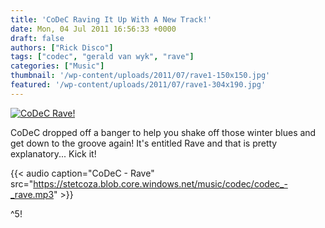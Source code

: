 ```yaml
---
title: 'CoDeC Raving It Up With A New Track!'
date: Mon, 04 Jul 2011 16:56:33 +0000
draft: false
authors: ["Rick Disco"]
tags: ["codec", "gerald van wyk", "rave"]
categories: ["Music"]
thumbnail: '/wp-content/uploads/2011/07/rave1-150x150.jpg'
featured: '/wp-content/uploads/2011/07/rave1-304x190.jpg'
---
```


[![](/wp-content/uploads/2011/07/rave1.jpg "CoDeC Rave!")](/wp-content/uploads/2011/07/rave1.jpg)

CoDeC dropped off a banger to help you shake off those winter blues and get down to the groove again! It's entitled Rave and that is pretty explanatory... Kick it!

{{< audio
    caption="CoDeC - Rave"
    src="https://stetcoza.blob.core.windows.net/music/codec/codec_-_rave.mp3" >}}

^5!

